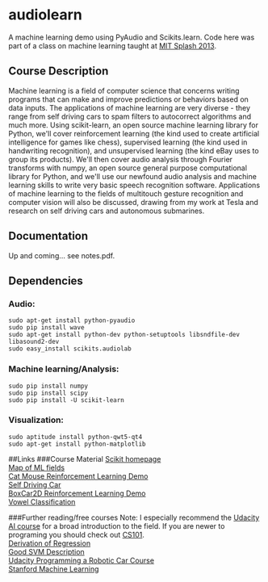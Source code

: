 audiolearn
==========

A machine learning demo using PyAudio and Scikits.learn. Code here was part of a class on machine learning taught at [MIT Splash 2013](https://esp.mit.edu/learn/Splash/index.html). 

## Course Description
Machine learning is a field of computer science that concerns writing programs that can make and improve predictions or behaviors based on data inputs. The applications of machine learning are very diverse - they range from self driving cars to spam filters to autocorrect algorithms and much more. Using scikit-learn, an open source machine learning library for Python, we'll cover reinforcement learning (the kind used to create artificial intelligence for games like chess), supervised learning (the kind used in handwriting recognition), and unsupervised learning (the kind eBay uses to group its products). We'll then cover audio analysis through Fourier transforms with numpy, an open source general purpose computational library for Python, and we'll use our newfound audio analysis and machine learning skills to write very basic speech recognition software. Applications of machine learning to the fields of multitouch gesture recognition and computer vision will also be discussed, drawing from my work at Tesla and research on self driving cars and autonomous submarines.

## Documentation
Up and coming... see notes.pdf.

## Dependencies
### Audio:  
    sudo apt-get install python-pyaudio  
    sudo pip install wave  
    sudo apt-get install python-dev python-setuptools libsndfile-dev libasound2-dev  
    sudo easy_install scikits.audiolab

### Machine learning/Analysis:
    sudo pip install numpy  
    sudo pip install scipy  
    sudo pip install -U scikit-learn  

### Visualization:  
    sudo aptitude install python-qwt5-qt4  
    sudo apt-get install python-matplotlib

##Links
###Course Material
[Scikit homepage](http://scikit-learn.org/stable/)  
[Map of ML fields](http://scikit-learn.org/stable/_static/ml_map.png)  
[Cat Mouse Reinforcement Learning Demo](http://www.cse.unsw.edu.au/~cs9417ml/RL1/applet.html)  
[Self Driving Car](http://www.youtube.com/watch?v=cdgQpa1pUUE)  
[BoxCar2D Reinforcement Learning Demo](http://boxcar2d.com/about.html)  
[Vowel Classification](http://dsp.stackexchange.com/questions/8069/distinguish-vowels-from-consonants)

###Further reading/free courses
Note: I especially recommend the [Udacity AI course](https://www.udacity.com/course/cs271) for a broad introduction to the field. If you are newer to programing you should check out [CS101](https://www.udacity.com/course/cs101).  
[Derivation of Regression](https://www.google.com/url?sa=t&rct=j&q=&esrc=s&source=web&cd=1&ved=0CC4QFjAA&url=http%3A%2F%2Fseismo.berkeley.edu%2F~kirchner%2Feps_120%2FToolkits%2FToolkit_10.pdf&ei=Ry-RUtPzCuS_sQSCqYDABg&usg=AFQjCNGaKykCWw0OhYs1cWEo2ECYE2Yexg&sig2=_V-wWPAGuDC2Fsj0KcUSmQ&bvm=bv.56988011,d.cWc)  
[Good SVM Description](http://docs.opencv.org/doc/tutorials/ml/introduction_to_svm/introduction_to_svm.html)  
[Udacity Programming a Robotic Car Course](https://www.udacity.com/course/cs373)  
[Stanford Machine Learning](https://www.coursera.org/course/ml)  
